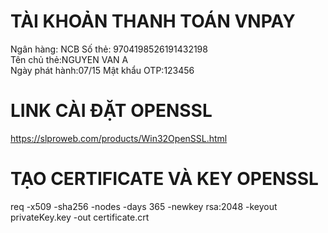 TÀI KHOẢN THANH TOÁN VNPAY
=
Ngân hàng: NCB  Số thẻ: 9704198526191432198  
Tên chủ thẻ:NGUYEN VAN A  
Ngày phát hành:07/15
Mật khẩu OTP:123456

LINK CÀI ĐẶT OPENSSL
=
https://slproweb.com/products/Win32OpenSSL.html

TẠO CERTIFICATE VÀ KEY OPENSSL 
=
req -x509 -sha256 -nodes -days 365 -newkey rsa:2048 -keyout privateKey.key -out certificate.crt

